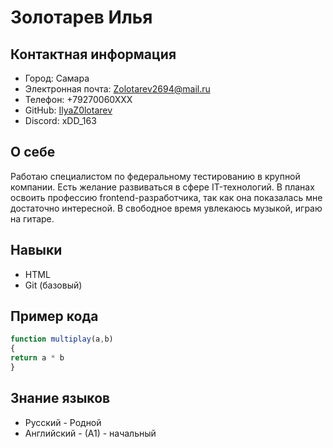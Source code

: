 # Золотарев Илья

## Контактная информация

* Город: Самара
* Электронная почта: <Zolotarev2694@mail.ru>
* Телефон: +79270060ХХХ
* GitHub: [IlyaZ0lotarev](https://github.com/IlyaZ0lotarev)
* Discord: xDD_163

## О себе

Работаю специалистом по федеральному тестированию в крупной компании. Есть желание развиваться в сфере IT-технологий. В планах освоить профессию frontend-разработчика, так как она показалась мне достаточно интересной. В свободное время увлекаюсь музыкой, играю на гитаре.

## Навыки

* HTML
* Git (базовый)

## Пример кода

```JavaScript
function multiplay(a,b)
{
return a * b
}
```

## Знание языков

* Русский - Родной
* Английский - (А1) - начальный
